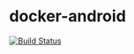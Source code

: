 # docker-android

[![Build Status](https://travis-ci.org/piotrgiedziun/docker-android.svg?branch=master)](https://travis-ci.org/piotrgiedziun/docker-android)
